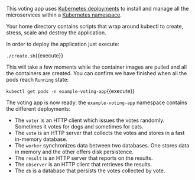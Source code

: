 This voting app uses [Kubernetes deployments](https://kubernetes.io/docs/concepts/workloads/controllers/deployment/#scaling-a-deployment) to install and manage all the microservices within a [Kubernetes namespace](https://kubernetes.io/docs/concepts/overview/working-with-objects/namespaces/).

Your home directory contains scripts that wrap around kubectl to create, stress, scale and destroy the application.

In order to deploy the application just execute:

`./create.sh`{{execute}}

This will take a few moments while the container images are pulled and all the containers are created. You can confirm we have finished when all the pods reach `Running` state:

`kubectl get pods -n example-voting-app`{{execute}}

The voting app is now ready: the `example-voting-app` namespace contains the different deployments:

- The `voter` is an HTTP client which issues the votes randomly. Sometimes it votes for dogs and sometimes for cats.
- The `vote` is an HTTP server that collects the votes and stores in a fast in-memory database.
- The `worker` synchronizes data between two databases. One stores data in memory and the other offers disk persistence.
- The `result` is an HTTP server that reports on the results.
- The `observer` is an HTTP client that retrieves the results.
- The `db` is a database that persists the votes collected by vote.
